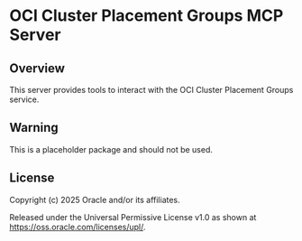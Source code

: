 # OCI Cluster Placement Groups MCP Server

## Overview
This server provides tools to interact with the OCI Cluster Placement Groups service.

## Warning

This is a placeholder package and should not be used.

## License

Copyright (c) 2025 Oracle and/or its affiliates.
 
Released under the Universal Permissive License v1.0 as shown at  
<https://oss.oracle.com/licenses/upl/>.
